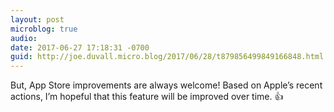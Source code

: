 ```yaml
---
layout: post
microblog: true
audio: 
date: 2017-06-27 17:18:31 -0700
guid: http://joe.duvall.micro.blog/2017/06/28/t879856499849166848.html
---
```

But, App Store improvements are always welcome! Based on Apple’s recent actions, I’m hopeful that this feature will be improved over time. 👍
